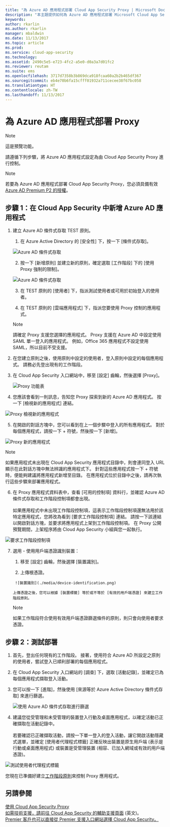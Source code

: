 ```yaml
---
title: "為 Azure AD 應用程式部署 Cloud App Security Proxy | Microsoft Docs"
description: "本主題提供如何為 Azure AD 應用程式部署 Microsoft Cloud App Security Proxy 的資訊。"
keywords: 
author: rkarlin
ms.author: rkarlin
manager: mbaldwin
ms.date: 11/13/2017
ms.topic: article
ms.prod: 
ms.service: cloud-app-security
ms.technology: 
ms.assetid: 2490c5e5-e723-4fc2-a5e0-d0a3a7d01fc2
ms.reviewer: reutam
ms.suite: ems
ms.openlocfilehash: 3717d7358b3b869dca918fcaa60a2b2b465df367
ms.sourcegitcommit: eb4e70b6fa15cfff01932a711cecee38f67bc058
ms.translationtype: HT
ms.contentlocale: zh-TW
ms.lasthandoff: 11/13/2017
---
```

# <a name="deploy-proxy-for-azure-ad-apps"></a>為 Azure AD 應用程式部署 Proxy

> [!NOTE]
> 這是預覽功能。

請遵循下列步驟，將 Azure AD 應用程式設定為由 Cloud App Security Proxy 進行控制。

> [!NOTE]
> 若要為 Azure AD 應用程式部署 Cloud App Security Proxy，您必須具備有效 [Azure AD Premium P2 的授權](https://docs.microsoft.com/azure/active-directory/license-users-groups)。

## <a name="step-1-add-azure-ad-apps-in-cloud-app-security"></a>步驟 1：在 Cloud App Security 中新增 Azure AD 應用程式  

1. 建立 Azure AD 條件式存取 TEST 原則。

    1. 在 Azure Active Directory 的 [安全性] 下，按一下 [條件式存取]。

     ![Azure AD 條件式存取](./media/aad-conditional-access.png)

    2. 按一下 [新增原則] 並建立新的原則，確定選取 [工作階段] 下的 [使用 Proxy 強制的限制]。

     ![Azure AD 條件式存取](./media/proxy-deploy-restrictions-aad.png)

    3. 在 TEST 原則的 [使用者] 下，指派測試使用者或可用於初始登入的使用者。
    
    4. 在 TEST 原則的 [雲端應用程式] 下，指派您要使用 Proxy 控制的應用程式。 

     > [!NOTE]
     >請確定 Proxy 支援您選擇的應用程式。 Proxy 支援在 Azure AD 中設定使用 SAML 單一登入的應用程式。 例如，Office 365 應用程式不設定使用 SAML，所以目前不受支援。


2.  在您建立原則之後，使用原則中設定的使用者，登入原則中設定的每個應用程式。 請務必先登出現有的工作階段。

3.  在 Cloud App Security 入口網站中，移至 [設定] 齒輪，然後選擇 [Proxy]。 
    
      ![Proxy 功能表](./media/proxy-menu.png)

4.  您應該會看到一則訊息，告知您 Proxy 探索到新的 Azure AD 應用程式。 按一下 [檢視新的應用程式] 連結。

 ![Proxy 檢視新的應用程式](./media/proxy-view-new-apps.png)

5.  在開啟的對話方塊中，您可以看到在上一個步驟中登入的所有應用程式。 對於每個應用程式，請按一下 + 符號，然後按一下 [新增]。

 ![Proxy 新的應用程式](./media/proxy-new-app.png)

 > [!NOTE]
 > 如果應用程式未出現在 Cloud App Security 應用程式目錄中，則會連同登入 URL 顯示在此對話方塊中無法辨識的應用程式下。 針對這些應用程式按一下 + 符號時，便能夠建議將應用程式新增至目錄。 在應用程式位於目錄中之後，請再次執行這些步驟來部署應用程式。 

6.  在 Proxy 應用程式資料表中，查看 [可用的控制項] 資料行，並確認 Azure AD 條件式存取和工作階段控制項都會出現。 <br></br>如果應用程式中未出現工作階段控制項，這表示工作階段控制項還無法用於該特定應用程式，您將改為看到 [要求工作階段控制項] 連結。 請按一下該連結以開啟對話方塊，並要求將應用程式上架到工作階段控制項。 在 Proxy 公開預覽期間，上架程序將由 Cloud App Security 小組與您一起執行。
  
 ![要求工作階段控制項](./media/request-session-control.png)

7. 選用 - 使用用戶端憑證識別裝置：

      1. 移至 [設定] 齒輪，然後選擇 [裝置識別]。

      2. 上傳根憑證。

        ![裝置識別](./media/device-identification.png)
 
       上傳憑證之後，您可以根據 [裝置標籤] 等於或不等於 [有效的用戶端憑證] 來建立工作階段原則。
 
      > [!NOTE]
      >如果工作階段符合使用有效用戶端憑證篩選條件的原則，則只會向使用者要求憑證。 

## <a name="step-2-test-the-deployment"></a>步驟 2：測試部署

1. 首先，登出任何現有的工作階段。 接著，使用符合 Azure AD 所設定之原則的使用者，嘗試登入已順利部署的每個應用程式。 

2.  在 Cloud App Security 入口網站的 [調查] 下，選取 [活動記錄]，並確定已為每個應用程式擷取登入活動。

3.  您可以按一下 [進階]，然後使用 [來源等於 Azure Active Directory 條件式存取] 來進行篩選。

     ![使用 Azure AD 條件式存取進行篩選](./media/sso-logon.png)

3. 建議您從受管理和未受管理的裝置登入行動及桌面應用程式，以確定活動已正確擷取在活動記錄中。<br></br>
若要確認已正確擷取活動，請按一下單一登入的登入活動，讓它開啟活動隱藏式選單，並確定 [使用者代理程式標籤] 正確反映出裝置是原生用戶端 (表示是行動或桌面應用程式) 或裝置是受管理裝置 (相容、已加入網域或有效的用戶端憑證)。
 
 ![測試使用者代理程式標籤](./media/domain-joined.png)


您現在已準備好建立[工作階段原則](session-policy-aad.md)來控制 Proxy 應用程式。



## <a name="see-also"></a>另請參閱  
[使用 Cloud App Security Proxy](proxy-intro-aad.md)   
[如需技術支援，請前往 Cloud App Security 的輔助支援頁面](http://support.microsoft.com/oas/default.aspx?prid=16031)  \(英文\)。  
[Premier 客戶也可以直接從 Premier 支援入口網站選擇 Cloud App Security。](https://premier.microsoft.com/)  
  
